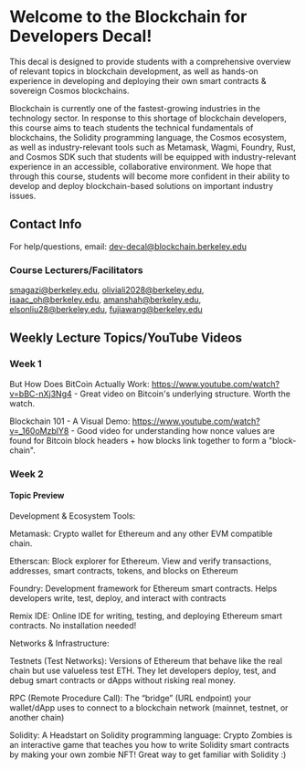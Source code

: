 # Welcome to the Blockchain for Developers Decal!

This decal is designed to provide students with a comprehensive overview of relevant topics in blockchain development, as well as hands-on experience in developing and deploying their own smart contracts & sovereign Cosmos blockchains.

Blockchain is currently one of the fastest-growing industries in the technology sector. In response to this shortage of blockchain developers, this course aims to teach students the technical fundamentals of blockchains, the Solidity programming language, the Cosmos ecosystem, as well as industry-relevant tools such as Metamask, Wagmi, Foundry, Rust, and Cosmos SDK such that students will be equipped with industry-relevant experience in an accessible, collaborative environment. We hope that through this course, students will become more confident in their ability to develop and deploy blockchain-based solutions on important industry issues.


## Contact Info

For help/questions, email: dev-decal@blockchain.berkeley.edu

### Course Lecturers/Facilitators
smagazi@berkeley.edu,
oliviali2028@berkeley.edu,
isaac_oh@berkeley.edu,
amanshah@berkeley.edu,
elsonliu28@berkeley.edu,
fujiawang@berkeley.edu

## Weekly Lecture Topics/YouTube Videos
### Week 1
But How Does BitCoin Actually Work: https://www.youtube.com/watch?v=bBC-nXj3Ng4 - Great video on Bitcoin's underlying structure. Worth the watch.

Blockchain 101 - A Visual Demo: https://www.youtube.com/watch?v=_160oMzblY8 - Good video for understanding how nonce values are found for Bitcoin block headers + how blocks link together to form a "block-chain".

### Week 2
#### Topic Preview
Development & Ecosystem Tools:

Metamask: Crypto wallet for Ethereum and any other EVM compatible chain.

Etherscan: Block explorer for Ethereum. View and verify transactions, addresses, smart contracts, tokens, and blocks on Ethereum

Foundry: Development framework for Ethereum smart contracts. Helps developers write, test, deploy, and interact with contracts

Remix IDE: Online IDE for writing, testing, and deploying Ethereum smart contracts. No installation needed!

Networks & Infrastructure:

Testnets (Test Networks): Versions of Ethereum that behave like the real chain but use valueless test ETH. They let developers deploy, test, and debug smart contracts or dApps without risking real money.

RPC (Remote Procedure Call): The “bridge” (URL endpoint) your wallet/dApp uses to connect to a blockchain network (mainnet, testnet, or another chain)

Solidity:
A Headstart on Solidity programming language: Crypto Zombies is an interactive game that teaches you how to write Solidity smart contracts by making your own zombie NFT! Great way to get familiar with Solidity :)

